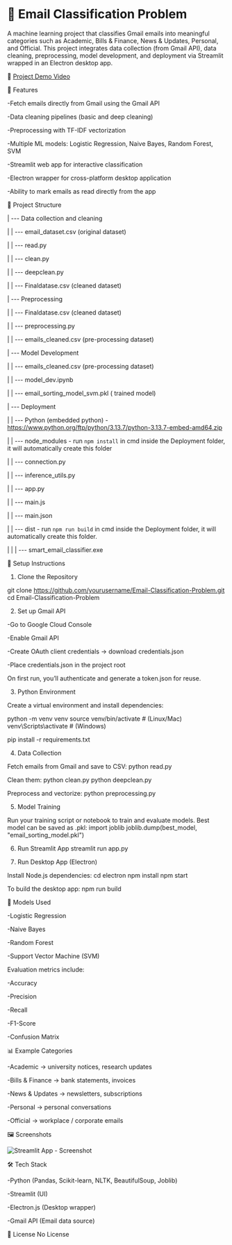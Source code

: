 # 📧 Email Classification Problem



A machine learning project that classifies Gmail emails into meaningful categories such as Academic, Bills & Finance, News & Updates, Personal, and Official.
This project integrates data collection (from Gmail API), data cleaning, preprocessing, model development, and deployment via Streamlit wrapped in an Electron desktop app.

🎥 [Project Demo Video](https://drive.google.com/drive/folders/14xRkCI-azKq6SOc_j0RiGzVZ4SHro68v) 

🚀 Features

-Fetch emails directly from Gmail using the Gmail API

-Data cleaning pipelines (basic and deep cleaning)

-Preprocessing with TF-IDF vectorization

-Multiple ML models: Logistic Regression, Naive Bayes, Random Forest, SVM

-Streamlit web app for interactive classification

-Electron wrapper for cross-platform desktop application

-Ability to mark emails as read directly from the app

📂 Project Structure

| --- Data collection and cleaning

|           | --- email_dataset.csv (original dataset)

|           | --- read.py

|           | --- clean.py

|           | --- deepclean.py

|           | --- Finaldatase.csv (cleaned dataset)

| --- Preprocessing

|           | --- Finaldatase.csv (cleaned dataset)

|           | --- preprocessing.py

|           | --- emails_cleaned.csv (pre-processing dataset)

| --- Model Development

|           | --- emails_cleaned.csv (pre-processing dataset)

|           | --- model_dev.ipynb

|           | --- email_sorting_model_svm.pkl ( trained model)

| --- Deployment

|           | --- Python (embedded python) - https://www.python.org/ftp/python/3.13.7/python-3.13.7-embed-amd64.zip

|           | --- node_modules - run `npm install` in cmd inside the Deployment folder, it will automatically create this folder

|           | --- connection.py

|           | --- inference_utils.py

|           | --- app.py

|           | --- main.js

|           | --- main.json

|           | --- dist - run `npm run build` in cmd inside the Deployment folder, it will automatically create this folder.

|           |           | --- smart_email_classifier.exe


🔑 Setup Instructions
1. Clone the Repository

git clone https://github.com/yourusername/Email-Classification-Problem.git
cd Email-Classification-Problem

2. Set up Gmail API

-Go to Google Cloud Console

-Enable Gmail API

-Create OAuth client credentials → download credentials.json

-Place credentials.json in the project root

On first run, you’ll authenticate and generate a token.json for reuse.

3. Python Environment

Create a virtual environment and install dependencies:

python -m venv venv
source venv/bin/activate   # (Linux/Mac)
venv\Scripts\activate      # (Windows)

pip install -r requirements.txt

4. Data Collection

Fetch emails from Gmail and save to CSV:
python read.py

Clean them:
python clean.py
python deepclean.py

Preprocess and vectorize:
python preprocessing.py

5. Model Training

Run your training script or notebook to train and evaluate models.
Best model can be saved as .pkl:
import joblib
joblib.dump(best_model, "email_sorting_model.pkl")

6. Run Streamlit App
streamlit run app.py

7. Run Desktop App (Electron)

Install Node.js dependencies:
cd electron
npm install
npm start

To build the desktop app:
npm run build

🧪 Models Used

-Logistic Regression

-Naive Bayes

-Random Forest

-Support Vector Machine (SVM)

Evaluation metrics include:

-Accuracy

-Precision

-Recall

-F1-Score

-Confusion Matrix

📊 Example Categories

-Academic → university notices, research updates

-Bills & Finance → bank statements, invoices

-News & Updates → newsletters, subscriptions

-Personal → personal conversations

-Official → workplace / corporate emails

🖼️ Screenshots

![Streamlit App - Screenshot](https://github.com/user-attachments/assets/42489995-cdf8-453b-8873-8dd75b30e719)


🛠️ Tech Stack

-Python (Pandas, Scikit-learn, NLTK, BeautifulSoup, Joblib)

-Streamlit (UI)

-Electron.js (Desktop wrapper)

-Gmail API (Email data source)

📜 License
No License
